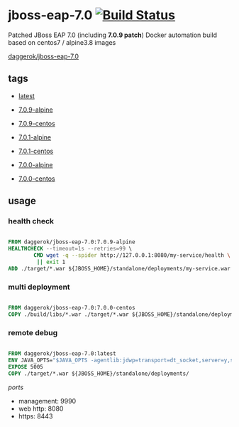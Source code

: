 # jboss-eap-7.0 [![Build Status](https://travis-ci.org/daggerok/jboss-eap-7.0.svg?branch=master)](https://travis-ci.org/daggerok/jboss-eap-7.0)
Patched JBoss EAP 7.0 (including __7.0.9 patch__) Docker automation build based on centos7 / alpine3.8 images

[daggerok/jboss-eap-7.0](https://hub.docker.com/r/daggerok/jboss-eap-7.0/)

## tags

- [latest](https://github.com/daggerok/jboss-eap-7.0/blob/master/Dockerfile)

- [7.0.9-alpine](https://github.com/daggerok/jboss-eap-7.0/blob/7.0.9-alpine/Dockerfile)
- [7.0.9-centos](https://github.com/daggerok/jboss-eap-7.0/blob/7.0.9-centos/Dockerfile)

- [7.0.1-alpine](https://github.com/daggerok/jboss-eap-7.0/blob/7.0.1-alpine/Dockerfile)
- [7.0.1-centos](https://github.com/daggerok/jboss-eap-7.0/blob/7.0.1-centos/Dockerfile)

- [7.0.0-alpine](https://github.com/daggerok/jboss-eap-7.0/blob/7.0.0-alpine/Dockerfile)
- [7.0.0-centos](https://github.com/daggerok/jboss-eap-7.0/blob/7.0.0-centos/Dockerfile)

## usage

### health check

```Dockerfile

FROM daggerok/jboss-eap-7.0:7.0.9-alpine
HEALTHCHECK --timeout=1s --retries=99 \
        CMD wget -q --spider http://127.0.0.1:8080/my-service/health \
         || exit 1
ADD ./target/*.war ${JBOSS_HOME}/standalone/deployments/my-service.war

```

### multi deployment

```Dockerfile

FROM daggerok/jboss-eap-7.0:7.0.0-centos
COPY ./build/libs/*.war ./target/*.war ${JBOSS_HOME}/standalone/deployments/

```

### remote debug

```Dockerfile

FROM daggerok/jboss-eap-7.0:latest
ENV JAVA_OPTS="$JAVA_OPTS -agentlib:jdwp=transport=dt_socket,server=y,suspend=n,address=5005 "
EXPOSE 5005
COPY ./target/*.war ${JBOSS_HOME}/standalone/deployments/

```

_ports_

- management: 9990
- web http: 8080
- https: 8443
